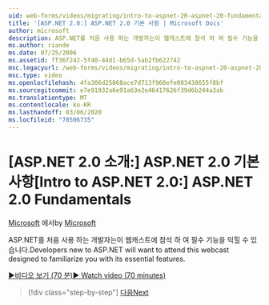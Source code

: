 ```yaml
---
uid: web-forms/videos/migrating/intro-to-aspnet-20-aspnet-20-fundamentals
title: '[ASP.NET 2.0:] ASP.NET 2.0 기본 사항 | Microsoft Docs'
author: microsoft
description: ASP.NET를 처음 사용 하는 개발자는이 웹캐스트에 참석 하 여 필수 기능을 익힐 수 있습니다.
ms.author: riande
ms.date: 07/25/2006
ms.assetid: ff36f242-5f40-44d1-b65d-5ab2fb622742
msc.legacyurl: /web-forms/videos/migrating/intro-to-aspnet-20-aspnet-20-fundamentals
msc.type: video
ms.openlocfilehash: 4fa306d25868ace7d713f968efe083438655f8bf
ms.sourcegitcommit: e7e91932a6e91a63e2e46417626f39d6b244a3ab
ms.translationtype: MT
ms.contentlocale: ko-KR
ms.lasthandoff: 03/06/2020
ms.locfileid: "78506735"
---
```

# <a name="intro-to-aspnet-20-aspnet-20-fundamentals"></a><span data-ttu-id="69233-103">[ASP.NET 2.0 소개:] ASP.NET 2.0 기본 사항</span><span class="sxs-lookup"><span data-stu-id="69233-103">[Intro to ASP.NET 2.0:] ASP.NET 2.0 Fundamentals</span></span>

<span data-ttu-id="69233-104">[Microsoft](https://github.com/microsoft) 에서</span><span class="sxs-lookup"><span data-stu-id="69233-104">by [Microsoft](https://github.com/microsoft)</span></span>

<span data-ttu-id="69233-105">ASP.NET를 처음 사용 하는 개발자는이 웹캐스트에 참석 하 여 필수 기능을 익힐 수 있습니다.</span><span class="sxs-lookup"><span data-stu-id="69233-105">Developers new to ASP.NET will want to attend this webcast designed to familiarize you with its essential features.</span></span>

[<span data-ttu-id="69233-106">&#9654;비디오 보기 (70 분)</span><span class="sxs-lookup"><span data-stu-id="69233-106">&#9654; Watch video (70 minutes)</span></span>](https://channel9.msdn.com/Blogs/ASP-NET-Site-Videos/intro-to-aspnet-20-aspnet-20-fundamentals)

> [!div class="step-by-step"]
> [<span data-ttu-id="69233-107">다음</span><span class="sxs-lookup"><span data-stu-id="69233-107">Next</span></span>](intro-to-aspnet-20-user-interface-elements.md)
